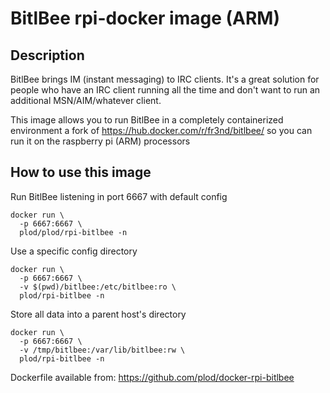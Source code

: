# BitlBee rpi-docker image (ARM)

## Description

BitlBee brings IM (instant messaging) to IRC clients. It's a great solution for
people who have an IRC client running all the time and don't want to run an
additional MSN/AIM/whatever client.

This image allows you to run BitlBee in a completely containerized environment a fork of https://hub.docker.com/r/fr3nd/bitlbee/ so you can run it on the raspberry pi (ARM) processors

## How to use this image

Run BitlBee listening in port 6667 with default config
```
docker run \
  -p 6667:6667 \
  plod/plod/rpi-bitlbee -n
```

Use a specific config directory
```
docker run \
  -p 6667:6667 \
  -v $(pwd)/bitlbee:/etc/bitlbee:ro \
  plod/rpi-bitlbee -n
```

Store all data into a parent host's directory
```
docker run \
  -p 6667:6667 \
  -v /tmp/bitlbee:/var/lib/bitlbee:rw \
  plod/rpi-bitlbee -n
```

Dockerfile available from:  https://github.com/plod/docker-rpi-bitlbee
